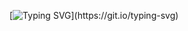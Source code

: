 [![Typing SVG](https://readme-typing-svg.demolab.com?font=Jetbrains+Mono&pause=1000&color=F733EC&background=5887FF00&center=true&vCenter=true&width=435&lines=learning.+developing.+evolving.)](https://git.io/typing-svg)
